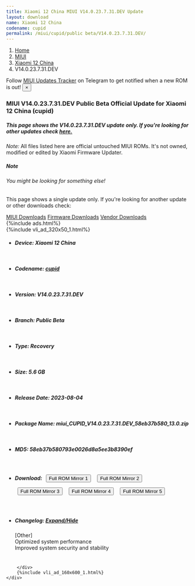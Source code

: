 ```yaml
---
title: Xiaomi 12 China MIUI V14.0.23.7.31.DEV Update
layout: download
name: Xiaomi 12 China
codename: cupid
permalink: /miui/cupid/public beta/V14.0.23.7.31.DEV/
---
```

<nav aria-label="breadcrumb">
    <ol class="breadcrumb">
        <li class="breadcrumb-item"><a href="/">Home</a></li>
        <li class="breadcrumb-item"><a href="/miui/">MIUI</a></li>
        <li class="breadcrumb-item"><a href="/miui/cupid/">Xiaomi 12 China</a></li>
        <li class="breadcrumb-item active" aria-current="page">V14.0.23.7.31.DEV</li>
    </ol>
</nav>
<div class="alert alert-primary alert-dismissible fade show" role="alert">
    Follow <a href="https://t.me/MIUIUpdatesTracker" class="alert-link">MIUI Updates Tracker</a> on Telegram to get
    notified when a new ROM is out!
    <button type="button" class="close" data-dismiss="alert" aria-label="Close">
        <span aria-hidden="true">&times;</span>
    </button>
</div>
<div class="col-12 mx-auto">
    <h3 class="title bg-light p-2 rounded">MIUI V14.0.23.7.31.DEV Public Beta Official Update for Xiaomi 12 China (cupid)</h3>
    <h5>This page shows the V14.0.23.7.31.DEV update only. If you're looking for other updates check
        <a href="/miui/cupid/">here.</a></h5>
    <p><i>Note: </i>All files listed here are official untouched MIUI ROMs.
        It's not owned, modified or edited by Xiaomi Firmware Updater.</p>
    <div class="card">
        <div class="card-body">
            <h5 class="card-title">Note</h5>
            <h6 class="card-subtitle mb-2 text-muted">You might be looking for something else!</h6>
            <p class="card-text">This page shows a single update only.
                If you're looking for another update or other downloads check:</p>
            <a href="/miui/" class="card-link">MIUI Downloads</a>
            <a href="/firmware/" class="card-link">Firmware Downloads</a>
            <a href="/vendor/" class="card-link">Vendor Downloads</a>
        </div>
    </div>
    {%include ads.html%}
    <div class="row justify-content-center">
        <div class="col-10" id="downloads">
                    <div class="card card-body">
            {%include vli_ad_320x50_1.html%}
            <ul class="list-unstyled">
                <li style="padding-bottom: 10px;">
                    <h5><b>Device: </b>Xiaomi 12 China</h5>
                </li>
                <li style="padding-bottom: 10px;">
                    <h5><b>Codename: </b> <a href="/miui/cupid/" target="_blank">cupid</a> </h5>
                </li>
                <li style="padding-bottom: 10px;">
                    <h5><b>Version: </b>V14.0.23.7.31.DEV</h5>
                </li>
                <li style="padding-bottom: 10px;">
                    <h5><b>Branch: </b>Public Beta</h5>
                </li>
                <li style="padding-bottom: 10px;">
                    <h5><b>Type: </b>Recovery</h5>
                </li>
                <li style="padding-bottom: 10px;">
                    <h5><b>Size: </b>5.6 GB</h5>
                </li>
                <li style="padding-bottom: 10px;">
                    <h5><b>Release Date: </b>2023-08-04</h5>
                </li>
                <li style="padding-bottom: 10px;">
                    <h5><b>Package Name: </b><span id="filename" class="text-dark">miui_CUPID_V14.0.23.7.31.DEV_58eb37b580_13.0.zip</span></h5>
                </li>
                <li style="padding-bottom: 10px;">
                    <h5><b>MD5: </b><span id="md5" class="text-muted">58eb37b580793e0026d8a5ee3b8390ef</span></h5>
                </li>
                <li style="padding-bottom: 10px;">
                    <h5><b>Download: </b> <button type="button" id="download" class="btn btn-primary" style="margin: 7px;" onclick="window.open('https://cdn-ota.azureedge.net/V14.0.23.7.31.DEV/miui_CUPID_V14.0.23.7.31.DEV_58eb37b580_13.0.zip', '_blank');"><i class="fa fa-download"></i> Full ROM Mirror 1</button> <button type="button" id="download" class="btn btn-primary" style="margin: 7px;" onclick="window.open('https://bn.d.miui.com/V14.0.23.7.31.DEV/miui_CUPID_V14.0.23.7.31.DEV_58eb37b580_13.0.zip', '_blank');"><i class="fa fa-download"></i> Full ROM Mirror 2</button> <button type="button" id="download" class="btn btn-primary" style="margin: 7px;" onclick="window.open('https://ks3orig.bigota.d.miui.com/V14.0.23.7.31.DEV/miui_CUPID_V14.0.23.7.31.DEV_58eb37b580_13.0.zip', '_blank');"><i class="fa fa-download"></i> Full ROM Mirror 3</button> <button type="button" id="download" class="btn btn-primary" style="margin: 7px;" onclick="window.open('https://airtel.bigota.d.miui.com/V14.0.23.7.31.DEV/miui_CUPID_V14.0.23.7.31.DEV_58eb37b580_13.0.zip', '_blank');"><i class="fa fa-download"></i> Full ROM Mirror 4</button> <button type="button" id="download" class="btn btn-primary" style="margin: 7px;" onclick="window.open('https://hugeota.d.miui.com/V14.0.23.7.31.DEV/miui_CUPID_V14.0.23.7.31.DEV_58eb37b580_13.0.zip', '_blank');"><i class="fa fa-download"></i> Full ROM Mirror 5</button></h5>
                </li>
                <li style="padding-bottom: 10px;">
                    <h5><b>Changelog: </b><a href="#cupid_1_changelog" data-toggle="collapse" role="button"
                            aria-expanded="false" aria-controls="cupid_1_changelog"> <i class="fa fa-arrow-down"
                                aria-hidden="true"></i> Expand/Hide</a></h5>
                    <div class="collapse" id="cupid_1_changelog">
                        <p id="changelog_text">[Other]<br>Optimized system performance<br>Improved system security and stability</p>
                    </div>
                </li>
            </ul>
        </div>

        </div>
        {%include vli_ad_160x600_1.html%}
    </div>
</div>
